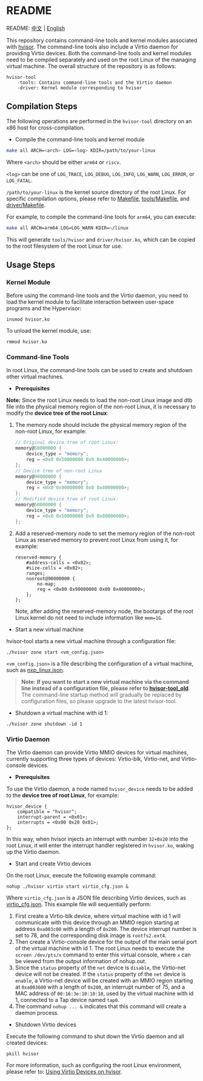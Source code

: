 # README

README: [中文](./README-zh.md) | [English](./README.md)

This repository contains command-line tools and kernel modules associated with [hvisor](https://github.com/syswonder/hvisor). The command-line tools also include a Virtio daemon for providing Virtio devices. Both the command-line tools and kernel modules need to be compiled separately and used on the root Linux of the managing virtual machine. The overall structure of the repository is as follows:

```
hvisor-tool
    -tools: Contains command-line tools and the Virtio daemon
    -driver: Kernel module corresponding to hvisor
```

## Compilation Steps

The following operations are performed in the `hvisor-tool` directory on an x86 host for cross-compilation.

* Compile the command-line tools and kernel module

```bash
make all ARCH=<arch> LOG=<log> KDIR=/path/to/your-linux
```

Where `<arch>` should be either `arm64` or `riscv`.

`<log>` can be one of `LOG_TRACE`, `LOG_DEBUG`, `LOG_INFO`, `LOG_WARN`, `LOG_ERROR`, or `LOG_FATAL`.

`/path/to/your-linux` is the kernel source directory of the root Linux. For specific compilation options, please refer to [Makefile](./Makefile), [tools/Makefile](./tools/Makefile), and [driver/Makefile](./driver/Makefile).

For example, to compile the command-line tools for `arm64`, you can execute:

```bash
make all ARCH=arm64 LOG=LOG_WARN KDIR=~/linux
```

This will generate `tools/hvisor` and `driver/hvisor.ko`, which can be copied to the root filesystem of the root Linux for use.

## Usage Steps

### Kernel Module

Before using the command-line tools and the Virtio daemon, you need to load the kernel module to facilitate interaction between user-space programs and the Hypervisor:

```
insmod hvisor.ko
```

To unload the kernel module, use:

```
rmmod hvisor.ko
```

### Command-line Tools

In root Linux, the command-line tools can be used to create and shutdown other virtual machines.

* **Prerequisites**

**Note:** Since the root Linux needs to load the non-root Linux image and dtb file into the physical memory region of the non-root Linux, it is necessary to modify the **device tree of the root Linux**:

1. The memory node should include the physical memory region of the non-root Linux, for example:

   ```c
   // Original device tree of root Linux:
   memory@50000000 {
       device_type = "memory";
       reg = <0x0 0x50000000 0x0 0x40000000>;
   };
   // Device tree of non-root Linux
   memory@90000000 {
       device_type = "memory";
       reg = <0x0 0x90000000 0x0 0x40000000>;
   };
   // Modified device tree of root Linux:
   memory@50000000 {
       device_type = "memory";
       reg = <0x0 0x50000000 0x0 0x80000000>;
   };
   ```

2. Add a reserved-memory node to set the memory region of the non-root Linux as reserved memory to prevent root Linux from using it, for example:

   ```
   reserved-memory {
       #address-cells = <0x02>;
       #size-cells = <0x02>;
       ranges;
       nonroot@90000000 {
           no-map;
           reg = <0x00 0x90000000 0x00 0x40000000>;
       };
   };
   ```

   Note, after adding the reserved-memory node, the bootargs of the root Linux kernel do not need to include information like `mem=1G`.

* Start a new virtual machine

hvisor-tool starts a new virtual machine through a configuration file:

```
./hvisor zone start <vm_config.json>
```

`<vm_config.json>` is a file describing the configuration of a virtual machine, such as [nxp_linux.json](./examples/nxp_linux.json).

> **Note: If you want to start a new virtual machine via the command line instead of a configuration file, please refer to [hvisor-tool_old](https://github.com/syswonder/hvisor-tool/commit/3478fc6720f89090c1b5aa913da168f49f95bca0)**. The command-line startup method will gradually be replaced by configuration files, so please upgrade to the latest hvisor-tool.

* Shutdown a virtual machine with id 1:

```
./hvisor zone shutdown -id 1
```

### Virtio Daemon

The Virtio daemon can provide Virtio MMIO devices for virtual machines, currently supporting three types of devices: Virtio-blk, Virtio-net, and Virtio-console devices.

* **Prerequisites**

To use the Virtio daemon, a node named `hvisor_device` needs to be added to the **device tree of root Linux**, for example:

```dts
hvisor_device {
    compatible = "hvisor";
    interrupt-parent = <0x01>;
    interrupts = <0x00 0x20 0x01>;
};
```

In this way, when hvisor injects an interrupt with number `32+0x20` into the root Linux, it will enter the interrupt handler registered in `hvisor.ko`, waking up the Virtio daemon.

* Start and create Virtio devices

On the root Linux, execute the following example command:

```
nohup ./hvisor virtio start virtio_cfg.json &
```

Where `virtio_cfg.json` is a JSON file describing Virtio devices, such as [virtio_cfg.json](./examples/virtio_cfg.json). This example file will sequentially perform:

1. First create a Virtio-blk device, where virtual machine with id 1 will communicate with this device through an MMIO region starting at address `0xa003c00` with a length of `0x200`. The device interrupt number is set to 78, and the corresponding disk image is `rootfs2.ext4`.
2. Then create a Virtio-console device for the output of the main serial port of the virtual machine with id 1. The root Linux needs to execute the `screen /dev/pts/x` command to enter this virtual console, where `x` can be viewed from the output information of nohup.out.
3. Since the `status` property of the `net` device is `disable`, the Virtio-net device will not be created. If the `status` property of the `net` device is `enable`, a Virtio-net device will be created with an MMIO region starting at `0xa003600` with a length of `0x200`, an interrupt number of 75, and a MAC address of `00:16:3e:10:10:10`, used by the virtual machine with id 1, connected to a Tap device named `tap0`.
4. The command `nohup ... &` indicates that this command will create a daemon process.

* Shutdown Virtio devices

Execute the following command to shut down the Virtio daemon and all created devices:

```
pkill hvisor
```

For more information, such as configuring the root Linux environment, please refer to: [Using Virtio Devices on hvisor](https://report.syswonder.org/#/2024/20240415_Virtio_devices_tutorial).